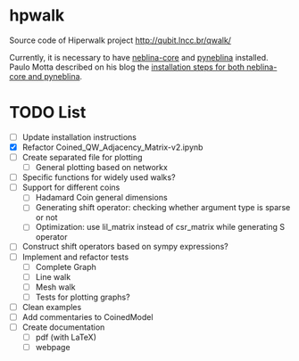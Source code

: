 # hpwalk
Source code of Hiperwalk project
http://qubit.lncc.br/qwalk/

Currently, it is necessary to have
[neblina-core](https://github.com/paulomotta/neblina-core) and
[pyneblina](https://github.com/paulomotta/pyneblina) installed.
Paulo Motta described on his blog the
[installation steps for both neblina-core and pyneblina](https://paulomotta.pro.br/wp/2021/05/01/pyneblina-and-neblina-core/).

# TODO List
- [ ] Update installation instructions
- [X] Refactor Coined\_QW\_Adjacency\_Matrix-v2.ipynb
- [ ] Create separated file for plotting
	- [ ] General plotting based on networkx
- [ ] Specific functions for widely used walks?
- [ ] Support for different coins
	- [ ] Hadamard Coin general dimensions
	- [ ] Generating shift operator: checking whether argument type is sparse or not
	- [ ] Optimization: use lil\_matrix instead of csr\_matrix while generating S operator
- [ ] Construct shift operators based on sympy expressions?
- [ ] Implement and refactor tests
	- [ ] Complete Graph
	- [ ] Line walk
	- [ ] Mesh walk
	- [ ] Tests for plotting graphs?
- [ ] Clean examples
- [ ] Add commentaries to CoinedModel
- [ ] Create documentation
	- [ ] pdf (with LaTeX)
	- [ ] webpage
